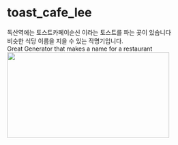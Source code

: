 # toast_cafe_lee
독산역에는 토스트카페이순신 이라는 토스트를 파는 곳이 있습니다<br>
비슷한 식당 이름을 지을 수 있는 작명기입니다. <br>
Great Generator that makes a name for a restaurant <br>
<image src = "https://github.com/user-attachments/assets/2cb3e554-435d-4f0e-ae7e-d0f979a4d752" width="380" height="200"/>



